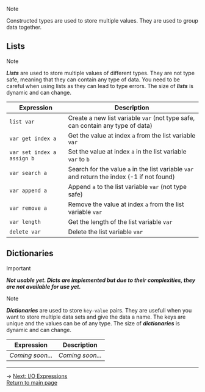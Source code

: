 > [!NOTE]
> Constructed types are used to store multiple values. They are used to group data together.

## Lists
> [!NOTE]
> ***Lists*** are used to store multiple values of different types. They are not type safe, meaning that they can contain any type of data. You need to be careful when using lists as they can lead to type errors. The size of ***lists*** is dynamic and can change.

| Expression | Description |
|---|---|
| `list var` | Create a new list variable `var` (not type safe, can contain any type of data) |
| `var get index a` | Get the value at index `a` from the list variable `var` |
| `var set index a assign b` | Set the value at index `a` in the list variable `var` to `b` |
| `var search a` | Search for the value `a` in the list variable `var` and return the index (-1 if not found) |
| `var append a` | Append `a` to the list variable `var` (not type safe) |
| `var remove a` | Remove the value at index `a` from the list variable `var` |
| `var length` | Get the length of the list variable `var` |
| `delete var` | Delete the list variable `var` |

## Dictionaries
> [!IMPORTANT]
> ***Not usable yet. Dicts are implemented but due to their complexities, they are not available for use yet.***

> [!NOTE]
> ***Dictionaries*** are used to store `key-value` pairs. They are usefull when you want to store multiple data sets and give the data a name. The keys are unique and the values can be of any type. The size of ***dictionaries*** is dynamic and can change.

| Expression | Description |
|---|---|
| *Coming soon...* | *Coming soon...* |

---
-> [Next: I/O Expressions](io_expressions.md)\
[Return to main page](README.md)